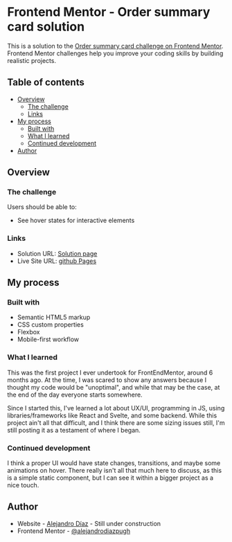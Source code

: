 # Frontend Mentor - Order summary card solution

This is a solution to the [Order summary card challenge on Frontend Mentor](https://www.frontendmentor.io/challenges/order-summary-component-QlPmajDUj). Frontend Mentor challenges help you improve your coding skills by building realistic projects. 

## Table of contents

- [Overview](#overview)
  - [The challenge](#the-challenge)
  - [Links](#links)
- [My process](#my-process)
  - [Built with](#built-with)
  - [What I learned](#what-i-learned)
  - [Continued development](#continued-development)
- [Author](#author)


## Overview

### The challenge

Users should be able to:

- See hover states for interactive elements



### Links

- Solution URL: [Solution page](https://www.frontendmentor.io/challenges/order-summary-component-QlPmajDUj/hub/order-summary-component-with-htmlcss-ISxaUWsehB)
- Live Site URL: [github Pages](https://alejandrodiazpugh.github.io/order-summary/)

## My process

### Built with

- Semantic HTML5 markup
- CSS custom properties
- Flexbox
- Mobile-first workflow

### What I learned

This was the first project I ever undertook for FrontEndMentor, around 6 months ago. At the time, I was scared to show any answers because I thought my code would be "unoptimal", and while that may be the case, at the end of the day everyone starts somewhere. 

Since I started this, I've learned a lot about UX/UI, programming in JS, using libraries/frameworks like React and Svelte, and some backend. While this project ain't all that difficult, and I think there are some sizing issues still, I'm still posting it as a testament of where I began.




### Continued development

I think a proper UI would have state changes, transitions, and maybe some animations on hover. There really isn't all that much here to discuss, as this is a simple static component, but I can see it within a bigger project as a nice touch.



## Author

- Website - [Alejandro Díaz](https://www.diazpugh.com) - Still under construction
- Frontend Mentor - [@alejandrodiazpugh](https://www.frontendmentor.io/profile/alejandrodiazpugh)


